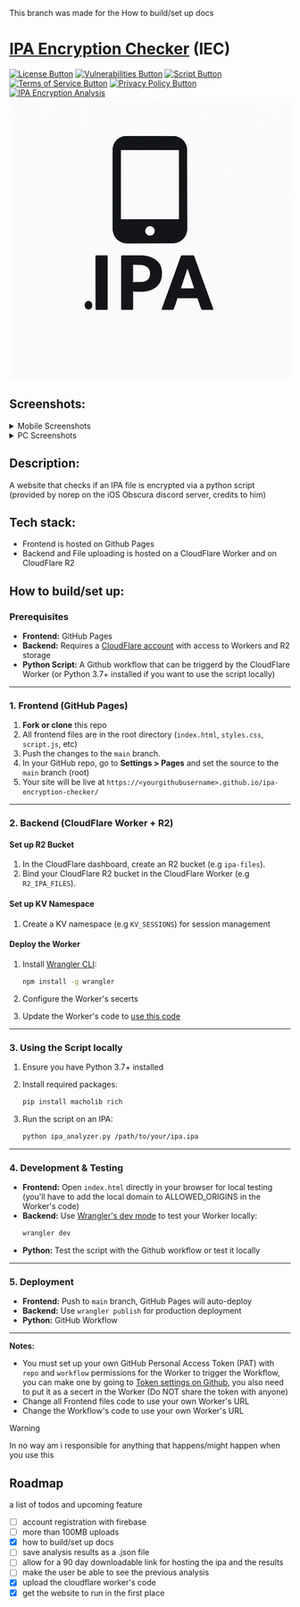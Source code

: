 [Terms of Service Button]: https://img.shields.io/badge/Terms_of_Service-red
[Terms of Service Link]: https://andres9890.github.io/ipa-encryption-checker/routes/terms 'Terms of Service.'

[Privacy Policy Button]: https://img.shields.io/badge/Privacy_Policy-red
[Privacy Policy Link]: https://andres9890.github.io/ipa-encryption-checker/routes/privacy 'Privacy Policy.'

[Script Button]: https://img.shields.io/badge/Python_Script-green
[Script Link]: https://andres9890.github.io/ipa-encryption-checker/routes/script 'Python Script.'

[License Button]: https://img.shields.io/badge/License-MIT-blue
[License Link]: https://github.com/Andres9890/ipa-encryption-checker/blob/main/LICENSE 'MIT License.'

[Vulnerabilities Button]: https://img.shields.io/badge/Vulnerabilities-1-yellow
[Vulnerabilities Link]: https://github.com/Andres9890/ipa-encryption-checker/blob/main/VULNERABILITIES.md 'Vulnerabilities.'

This branch was made for the How to build/set up docs

# [IPA Encryption Checker](https://andres9890.github.io/ipa-encryption-checker/) (IEC)
[![License Button]][License Link]
[![Vulnerabilities Button]][Vulnerabilities Link]
[![Script Button]][Script Link]
[![Terms of Service Button]][Terms of Service Link] 
[![Privacy Policy Button]][Privacy Policy Link] 
[![IPA Encryption Analysis](https://github.com/Andres9890/ipa-encryption-checker/actions/workflows/ipa-analysis.yml/badge.svg)](https://github.com/Andres9890/ipa-encryption-checker/actions/workflows/ipa-analysis.yml)
<img width="750" src="icon/IPA_icon.png"/>

## Screenshots:

<details>
<summary>Mobile Screenshots</summary>
  <p float="left">
  <img width="250" src="Screenshots/ScreenShot_Mobile_Dark.png"/>
  <img width="250" src="Screenshots/ScreenShot_Mobile_Light.png"/>
  </p>
</details>

<details>
<summary>PC Screenshots</summary>
  <p float="left">
  <img width="900" src="Screenshots/ScreenShot_PC_Dark.png"/>
  <img width="900" src="Screenshots/ScreenShot_PC_Light.png"/>
  </p>
</details>

## Description:

A website that checks if an IPA file is encrypted via a python script (provided by norep on the iOS Obscura discord server, credits to him)

## Tech stack:

- Frontend is hosted on Github Pages
- Backend and File uploading is hosted on a CloudFlare Worker and on CloudFlare R2

## How to build/set up:

### Prerequisites

- **Frontend:** GitHub Pages
- **Backend:** Requires a [CloudFlare account](https://dash.cloudflare.com/) with access to Workers and R2 storage
- **Python Script:** A Github workflow that can be triggerd by the CloudFlare Worker (or Python 3.7+ installed if you want to use the script locally)

---

### 1. Frontend (GitHub Pages)

1. **Fork or clone** this repo
2. All frontend files are in the root directory (`index.html`, `styles.css`, `script.js`, etc)
3. Push the changes to the `main` branch.
4. In your GitHub repo, go to **Settings > Pages** and set the source to the `main` branch (root)
5. Your site will be live at `https://<yourgithubusername>.github.io/ipa-encryption-checker/`

---

### 2. Backend (CloudFlare Worker + R2)

#### Set up R2 Bucket

1. In the CloudFlare dashboard, create an R2 bucket (e.g `ipa-files`).
2. Bind your CloudFlare R2 bucket in the CloudFlare Worker (e.g `R2_IPA_FILES`).

#### Set up KV Namespace

1. Create a KV namespace (e.g `KV_SESSIONS`) for session management

#### Deploy the Worker

1. Install [Wrangler CLI](https://developers.cloudflare.com/workers/wrangler/get-started/):
   ```sh
   npm install -g wrangler
   ```
2. Configure the Worker's secerts

3. Update the Worker's code to [use this code](cloudflare-worker.js)

---

### 3. Using the Script locally

1. Ensure you have Python 3.7+ installed

2. Install required packages:
   ```sh
   pip install macholib rich
   ```
3. Run the script on an IPA:
   ```sh
   python ipa_analyzer.py /path/to/your/ipa.ipa
   ```

---

### 4. Development & Testing

- **Frontend:** Open `index.html` directly in your browser for local testing (you'll have to add the local domain to ALLOWED_ORIGINS in the Worker's code)
- **Backend:** Use [Wrangler's dev mode](https://developers.cloudflare.com/workers/wrangler/commands/#dev) to test your Worker locally:
  ```sh
  wrangler dev
  ```
- **Python:** Test the script with the Github workflow or test it locally

---

### 5. Deployment

- **Frontend:** Push to `main` branch, GitHub Pages will auto-deploy
- **Backend:** Use `wrangler publish` for production deployment
- **Python:** GitHub Workflow

---

**Notes:**  
- You must set up your own GitHub Personal Access Token (PAT) with `repo` and `workflow` permissions for the Worker to trigger the Workflow, you can make one by going to [Token settings on Github](https://github.com/settings/tokens), you also need to put it as a secert in the Worker (Do NOT share the token with anyone)
- Change all Frontend files code to use your own Worker's URL
- Change the Workflow's code to use your own Worker's URL

>[!WARNING]
> In no way am i responsible for anything that happens/might happen when you use this

## Roadmap

a list of todos and upcoming feature

  - [ ] account registration with firebase
  - [ ] more than 100MB uploads
  - [x] how to build/set up docs
  - [ ] save analysis results as a .json file
  - [ ] allow for a 90 day downloadable link for hosting the ipa and the results
  - [ ] make the user be able to see the previous analysis
  - [x] upload the cloudflare worker's code
  - [x] get the website to run in the first place
